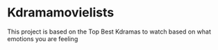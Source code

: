 # Kdramamovielists
This project is based on the Top Best Kdramas to watch based on what emotions you are feeling
